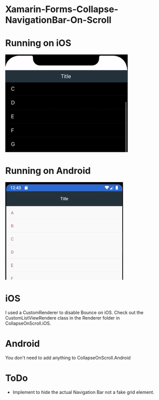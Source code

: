 # Xamarin-Forms-Collapse-NavigationBar-On-Scroll

# Running on iOS
![iOS](https://github.com/ijeong1/Xamarin-Forms-CollapseOnScroll/blob/main/ios.gif)

# Running on Android
![iOS](https://github.com/ijeong1/Xamarin-Forms-CollapseOnScroll/blob/main/android.gif)

# iOS
I used a CustomRenderer to disable Bounce on iOS. Check out the CustomListViewRendere class in the Renderer folder in CollapseOnScroll.iOS.

# Android
You don't need to add anything to CollapseOnScroll.Android

# ToDo
- Implement to hide the actual Navigation Bar not a fake grid element.
